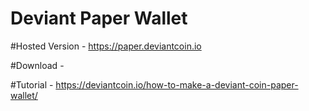 # Deviant Paper Wallet

#Hosted Version - https://paper.deviantcoin.io

#Download - 

#Tutorial - https://deviantcoin.io/how-to-make-a-deviant-coin-paper-wallet/
